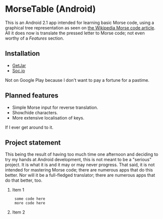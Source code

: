 # MorseTable (Android)

This is an Android 2.1 app intended for learning basic Morse code, using a graphical tree representation as seen on [the Wikipedia Morse code article][wiki]. All it does now is translate the pressed letter to Morse code; not even worthy of a *Features* section.

## Installation
* [GetJar][]
* [Soc.io][]

Not on Google Play because I don't want to pay a fortune for a pastime.

## Planned features
* Simple Morse input for reverse translation.
* Show/hide characters.
* More extensive localisation of keys.

If I ever get around to it.

## Project statement

This being the result of having too much time one afternoon and deciding to try my hands at Android development, this is not meant to be a "serious" project. It is what it is and it may or may never progress. That said, it is not intended for mastering Morse code; there are numerous apps that do this
better. Nor will it be a full-fledged translator; there are numerous apps that do that better, too.

[GetJar]: http://www.getjar.com/MorseTable
[Soc.io]: https://mall.soc.io/apps/MorseTable
[wiki]: http://en.wikipedia.org/wiki/Morse_code#Alternative_display_of_more_common_characters_in_International_Morse_code


1. Item 1

        some code here
        more code here
        
2. Item 2